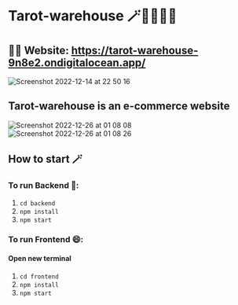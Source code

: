 # Tarot-warehouse 🪄🧙🏽✨🛒

## 🧚🏽 Website: https://tarot-warehouse-9n8e2.ondigitalocean.app/

![Screenshot 2022-12-14 at 22 50 16](https://user-images.githubusercontent.com/88034782/209485222-671627b5-e29c-46d1-8708-94c5a94623e4.png)

## Tarot-warehouse is an e-commerce website

![Screenshot 2022-12-26 at 01 08 08](https://user-images.githubusercontent.com/88034782/209485412-9a642a36-3b4b-49c4-bec5-1cb810ac461d.png)
![Screenshot 2022-12-26 at 01 08 26](https://user-images.githubusercontent.com/88034782/209485414-56eb7ef4-af4e-45a9-b4db-399ee15bda1b.png)

## How to start 🪄

### To run Backend 🍑: 
1. `cd backend`
2. `npm install`
3. `npm start`

### To run Frontend 😄:
#### Open new terminal
1. `cd frontend`
2. `npm install`
3. `npm start`
